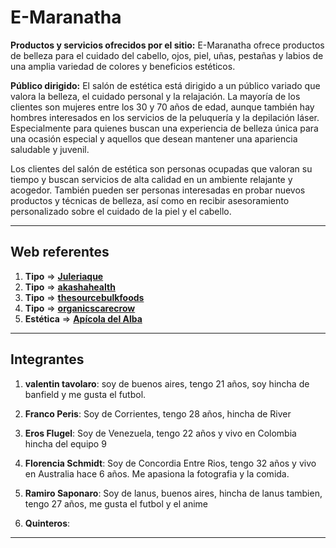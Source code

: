 # E-Maranatha

**Productos y servicios ofrecidos por el sitio:** E-Maranatha ofrece productos de belleza para el cuidado del cabello, ojos, piel, uñas, pestañas y labios de una amplia variedad de colores y beneficios estéticos.

**Público dirigido:** El salón de estética está dirigido a un público variado que valora la belleza, el cuidado personal y la relajación. La mayoría de los clientes son mujeres entre los 30 y 70 años de edad, aunque también hay hombres interesados en los servicios de la peluquería y la depilación láser. Especialmente para quienes buscan una experiencia de belleza única para una ocasión especial y aquellos que desean mantener una apariencia saludable y juvenil.

Los clientes del salón de estética son personas ocupadas que valoran su tiempo y buscan servicios de alta calidad en un ambiente relajante y acogedor. También pueden ser personas interesadas en probar nuevos productos y técnicas de belleza, así como en recibir asesoramiento personalizado sobre el cuidado de la piel y el cabello.

---

## Web referentes

<!--
Opciones para agregar como tipo:

-Productos o Servicios
-Clientes o Público
-Estética
-Funcionalidades
-->

1. **Tipo** => [**Juleriaque**](https://www.juleriaque.com.ar/ "este es un link de prueba")
2. **Tipo** => [**akashahealth**](https://akashahealth.com.au "esta es una web referente de una web que ofrece terapias")
3. **Tipo** => [**thesourcebulkfoods**](https://shop.thesourcebulkfoods.com.au "esta es una web que tiene me parece muy userfriendly, ademas tiene una buena gama de colores y tipografias que pueden ir bien con productos de belleza")
4. **Tipo** => [**organicscarecrow**](https://organicscarecrow.com "Un E-commerce muy user friendly, sencillo y claro")
5. **Estética** => [**Apícola del Alba**](https://apicoladelalba.cl/ "Buen carrito de compras")

---

## Integrantes

1. **valentin tavolaro**: soy de buenos aires, tengo 21 años, soy hincha de banfield y me gusta el futbol.

2. **Franco Peris**: Soy de Corrientes, tengo 28 años, hincha de River

3. **Eros Flugel**: Soy de Venezuela, tengo 22 años y vivo en Colombia hincha del equipo 9

4. **Florencia Schmidt**: Soy de Concordia Entre Rios, tengo 32 años y vivo en Australia hace 6 años. Me apasiona la fotografia y la comida.

5. **Ramiro Saponaro**: Soy de lanus, buenos aires, hincha de lanus tambien, tengo 27 años, me gusta el futbol y el anime

6. **Quinteros**:

---
